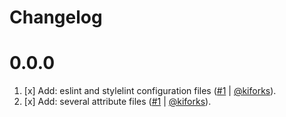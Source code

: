 # Changelog

# 0.0.0

1. [x] Add: eslint and stylelint configuration files ([#1](https://github.com/kiforks/frontsoulend/toolkit/pull/1) | [@kiforks](https://github.com/kiforks/frontsoulend)).
2. [x] Add: several attribute files ([#1](https://github.com/kiforks/frontsoulend/toolkit/pull/1) | [@kiforks](https://github.com/kiforks/frontsoulend)).
